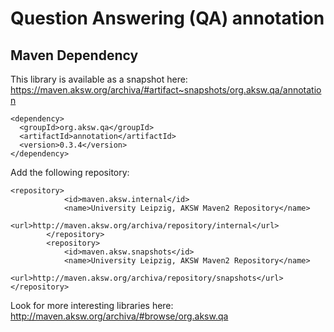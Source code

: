 # Question Answering (QA) annotation


## Maven Dependency
This library is available as a snapshot here: https://maven.aksw.org/archiva/#artifact~snapshots/org.aksw.qa/annotation

```
<dependency>
  <groupId>org.aksw.qa</groupId>
  <artifactId>annotation</artifactId>
  <version>0.3.4</version>
</dependency>
```
Add the following repository:
```
<repository>
			<id>maven.aksw.internal</id>
			<name>University Leipzig, AKSW Maven2 Repository</name>
			<url>http://maven.aksw.org/archiva/repository/internal</url>
		</repository>
		<repository>
			<id>maven.aksw.snapshots</id>
			<name>University Leipzig, AKSW Maven2 Repository</name>
			<url>http://maven.aksw.org/archiva/repository/snapshots</url>
</repository>
```

Look for more interesting libraries here: http://maven.aksw.org/archiva/#browse/org.aksw.qa
